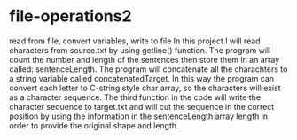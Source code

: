 # file-operations2
read from file, convert variables, write to file
In this project I will read characters from source.txt by using getline() function. The program will count the number and length of the sentences then store them in an array called: sentenceLength.
The program will concatenate all the charachters to a string variable called concatenatedTarget. In this way the program can convert each letter to C-string style char array, so the characters will exist as a character sequence.
The third function in the code will write the character sequence to target.txt and will cut the sequence in the correct position by using the information in the sentenceLength array length in order to provide the original shape and length.  

